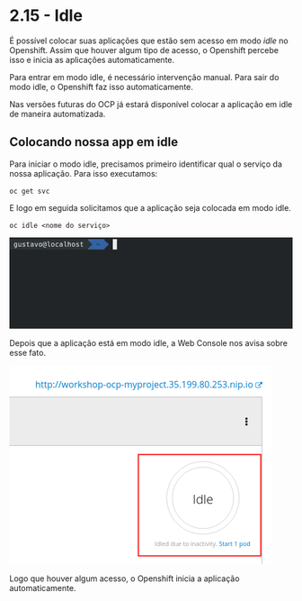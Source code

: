 # 2.15 - Idle

É possível colocar suas aplicações que estão sem acesso em modo _idle_ no Openshift. Assim que houver algum tipo de acesso, o Openshift percebe isso e inicia as aplicações automaticamente.

Para entrar em modo idle, é necessário intervenção manual. Para sair do modo idle, o Openshift faz isso automaticamente.

Nas versões futuras do OCP já estará disponível colocar a aplicação em idle de maneira automatizada.

## Colocando nossa app em idle

Para iniciar o modo idle, precisamos primeiro identificar qual o serviço da nossa aplicação. Para isso executamos:

```text
oc get svc
```

E logo em seguida solicitamos que a aplicação seja colocada em modo idle.

```text
oc idle <nome do serviço>
```

![](../.gitbook/assets/idle.gif)

Depois que a aplicação está em modo idle, a Web Console nos avisa sobre esse fato.

![](../.gitbook/assets/selection_296.png)

Logo que houver algum acesso, o Openshift inicia a aplicação automaticamente.

